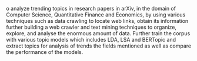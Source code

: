 o analyze trending topics in research papers in arXiv, in the domain of Computer Science, Quantitative Finance and Economics, by using various techniques such as data crawling to locate web links, obtain its information further building a web crawler and text mining techniques to organize, explore, and analyse the enormous amount of data. Further train the corpus with various topic models which includes LDA, LSA and BERTopic and extract topics for analysis of trends the fields mentioned as well as compare the performance of the models.
